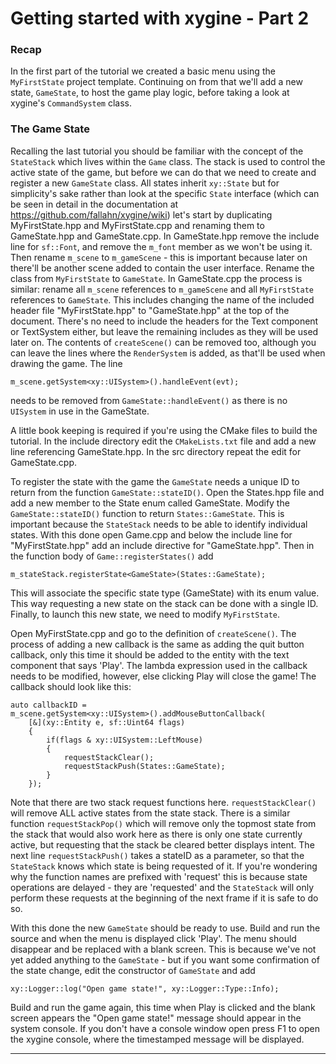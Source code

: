 # Getting started with xygine - Part 2

### Recap

In the first part of the tutorial we created a basic menu using the `MyFirstState` 
project template. Continuing on from that we'll add a new state, `GameState`, to host 
the game play logic, before taking a look at xygine's `CommandSystem` class.

### The Game State

Recalling the last tutorial you should be familiar with the concept of the `StateStack` 
which lives within the `Game` class. The stack is used to control the active state of 
the game, but before we can do that we need to create and register a new `GameState` 
class. All states inherit `xy::State` but for simplicity's sake rather than look at the 
specific `State` interface (which can be seen in detail in the documentation at 
https://github.com/fallahn/xygine/wiki) let's start by duplicating MyFirstState.hpp and 
MyFirstState.cpp and renaming them to GameState.hpp and GameState.cpp. In GameState.hpp 
remove the include line for `sf::Font`, and remove the `m_font` member as we won't be 
using it. Then rename `m_scene` to `m_gameScene` - this is important because later on 
there'll be another scene added to contain the user interface. Rename the class from 
`MyFirstState` to `GameState`. In GameState.cpp the process is similar: rename all 
`m_scene` references to `m_gameScene` and all `MyFirstState` references to `GameState`. 
This includes changing the name of the included header file "MyFirstState.hpp" to 
"GameState.hpp" at the top of the document. There's no need to include the headers for 
the Text component or TextSystem either, but leave the remaining includes as they will 
be used later on. The contents of `createScene()` can be removed too, although you can 
leave the lines where the `RenderSystem` is added, as that'll be used when drawing the 
game. The line 

    m_scene.getSystem<xy::UISystem>().handleEvent(evt);

needs to be removed from `GameState::handleEvent()` as there is no `UISystem` in use in 
the GameState.

A little book keeping is required if you're using the CMake files to build the tutorial.
In the include directory edit the `CMakeLists.txt` file and add a new line referencing 
GameState.hpp. In the src directory repeat the edit for GameState.cpp.

To register the state with the game the `GameState` needs a unique ID to return from the
function `GameState::stateID()`. Open the States.hpp file and add a new member to the 
State enum called GameState. Modify the `GameState::stateID()` function to return 
`States::GameState`. This is important because the `StateStack` needs to be able to 
identify individual states. With this done open Game.cpp and below the include line 
for "MyFirstState.hpp" add an include directive for "GameState.hpp". Then in the 
function body of `Game::registerStates()` add

    m_stateStack.registerState<GameState>(States::GameState);

This will associate the specific state type (GameState) with its enum value. This way 
requesting a new state on the stack can be done with a single ID. Finally, to launch 
this new state, we need to modify `MyFirstState`.

Open MyFirstState.cpp and go to the definition of `createScene()`. The process of adding
 a new callback is the same as adding the quit button callback, only this time it should
 be added to the entity with the text component that says 'Play'. The lambda expression 
used in the callback needs to be modified, however, else clicking Play will close the 
game! The callback should look like this:

    auto callbackID = 
    m_scene.getSystem<xy::UISystem>().addMouseButtonCallback(
        [&](xy::Entity e, sf::Uint64 flags)
        {
            if(flags & xy::UISystem::LeftMouse)
            {
                requestStackClear();
                requestStackPush(States::GameState);
            }
        });

Note that there are two stack request functions here. `requestStackClear()` will remove 
ALL active states from the state stack. There is a similar function `requestStackPop()` 
which will remove only the topmost state from the stack that would also work here as 
there is only one state currently active, but requesting that the stack be cleared 
better displays intent. The next line `requestStackPush()` takes a stateID as a 
parameter, so that the `StateStack` knows which state is being requested of it. If 
you're wondering why the function names are prefixed with 'request' this is because 
state operations are delayed - they are 'requested' and the `StateStack` will only 
perform these requests at the beginning of the next frame if it is safe to do so.

With this done the new `GameState` should be ready to use. Build and run the source and 
when the menu is displayed click 'Play'. The menu should disappear and be replaced with 
a blank screen. This is because we've not yet added anything to the `GameState` - but if
you want some confirmation of the state change, edit the constructor of `GameState` and
add

    xy::Logger::log("Open game state!", xy::Logger::Type::Info);

Build and run the game again, this time when Play is clicked and the blank screen 
appears the "Open game state!" message should appear in the system console. If you don't
have a console window open press F1 to open the xygine console, where the timestamped 
message will be displayed.

---

